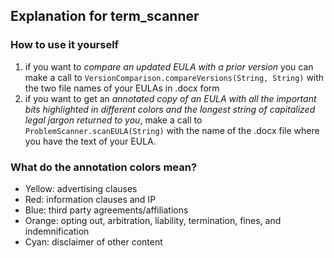 ## Explanation for term_scanner

### How to use it yourself
1. if you want to *compare an updated EULA with a prior version* you can make a call to `VersionComparison.compareVersions(String, String)` with the two file names of your EULAs in .docx form
2. if you want to get an *annotated copy of an EULA with all the important bits highlighted in different colors and the longest string of capitalized legal jargon returned to you*, make a call to `ProblemScanner.scanEULA(String)` with the name of the .docx file where you have the text of your EULA.

### What do the annotation colors mean?

- Yellow: advertising clauses
- Red: information clauses and IP
- Blue: third party agreements/affiliations
- Orange: opting out, arbitration,  liability, termination, fines, and indemnification
- Cyan: disclaimer of other content
